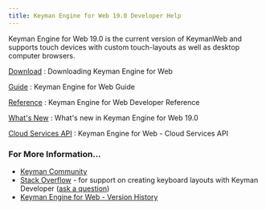 ```yaml
---
title: Keyman Engine for Web 19.0 Developer Help
---
```

Keyman Engine for Web 19.0 is the current version of KeymanWeb and
supports touch devices with custom touch-layouts as well as desktop
computer browsers.

[Download](https://keyman.com/developer/keymanweb/)
:   Downloading Keyman Engine for Web

<!-- -->

[Guide](guide/)
:   Keyman Engine for Web Guide

<!-- -->

[Reference](reference)
:   Keyman Engine for Web Developer Reference

<!-- -->

[What's New](whats-new)
:   What's new in Keyman Engine for Web 19.0

<!-- -->

[Cloud Services API](../../../cloud/)
:   Keyman Engine for Web - Cloud Services API

### For More Information...

-   [Keyman Community](https://community.software.sil.org/c/keyman)
-   [Stack Overflow](https://stackoverflow.com/search?q=%5Bkeyman%5D) -
    for support on creating keyboard layouts with Keyman Developer ([ask
    a
    question](https://stackoverflow.com/questions/ask?tags=keyman,keyman-developer,keyboard,unicode))
-   [Keyman Engine for Web - Version History](../history)

